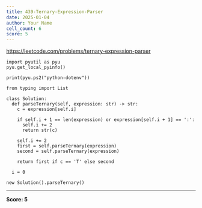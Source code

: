 ```yaml
---
title: 439-Ternary-Expression-Parser
date: 2025-01-04
author: Your Name
cell_count: 6
score: 5
---
```


https://leetcode.com/problems/ternary-expression-parser


```
import pyutil as pyu
pyu.get_local_pyinfo()
```


```
print(pyu.ps2("python-dotenv"))
```


```
from typing import List
```


```
class Solution:
  def parseTernary(self, expression: str) -> str:
    c = expression[self.i]

    if self.i + 1 == len(expression) or expression[self.i + 1] == ':':
      self.i += 2
      return str(c)

    self.i += 2
    first = self.parseTernary(expression)
    second = self.parseTernary(expression)

    return first if c == 'T' else second

  i = 0
```


```
new Solution().parseTernary()
```


---
**Score: 5**